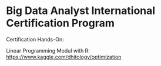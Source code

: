 # Big Data Analyst International Certification Program
Certification Hands-On:

Linear Programming Modul with R: https://www.kaggle.com/dhitology/optimization
